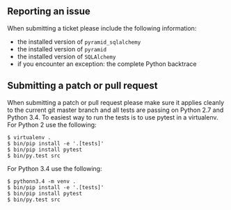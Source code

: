 Reporting an issue
------------------

When submitting a ticket please include the following information:

* the installed version of `pyramid_sqlalchemy`
* the installed version of `pyramid`
* the installed version of `SQLAlchemy`
* if you encounter an exception: the complete Python backtrace


Submitting a patch or pull request
----------------------------------

When submitting a patch or pull request please make sure it applies cleanly to
the current git master branch and all tests are passing on Python 2.7 and
Python 3.4. To easiest way to run the tests is to use pytest in a virtualenv.
For Python 2 use the following:

```
$ virtualenv .
$ bin/pip install -e '.[tests]'
$ bin/pip install pytest
$ bin/py.test src
```

For Python 3.4 use the following:

```
$ pythonn3.4 -m venv .
$ bin/pip install -e '.[tests]'
$ bin/pip install pytest
$ bin/py.test src
```

